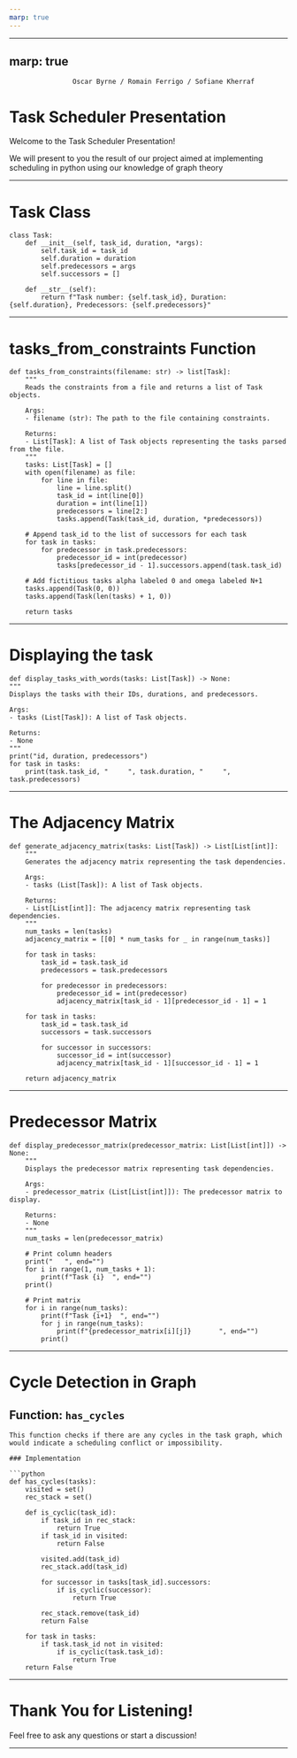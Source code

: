 ```yaml
---
marp: true
---
```

---
marp: true
---
                    Oscar Byrne / Romain Ferrigo / Sofiane Kherraf
#                       Task Scheduler Presentation
 

Welcome to the Task Scheduler Presentation!

We will present to you the result of our project aimed at implementing scheduling in python using our knowledge of graph theory


                            

---
# Task Class

    
    class Task:
        def __init__(self, task_id, duration, *args):
            self.task_id = task_id
            self.duration = duration
            self.predecessors = args
            self.successors = []

        def __str__(self):
            return f"Task number: {self.task_id}, Duration: {self.duration}, Predecessors: {self.predecessors}"
---
# tasks_from_constraints Function

    

    def tasks_from_constraints(filename: str) -> list[Task]:
        """
        Reads the constraints from a file and returns a list of Task objects.

        Args:
        - filename (str): The path to the file containing constraints.

        Returns:
        - List[Task]: A list of Task objects representing the tasks parsed from the file.
        """
        tasks: List[Task] = []
        with open(filename) as file:
            for line in file:
                line = line.split()
                task_id = int(line[0])
                duration = int(line[1])
                predecessors = line[2:]
                tasks.append(Task(task_id, duration, *predecessors))

        # Append task_id to the list of successors for each task
        for task in tasks:
            for predecessor in task.predecessors:
                predecessor_id = int(predecessor)
                tasks[predecessor_id - 1].successors.append(task.task_id) 
        
        # Add fictitious tasks alpha labeled 0 and omega labeled N+1
        tasks.append(Task(0, 0))
        tasks.append(Task(len(tasks) + 1, 0))

        return tasks

---
# Displaying the task 
    
    def display_tasks_with_words(tasks: List[Task]) -> None:
    """
    Displays the tasks with their IDs, durations, and predecessors.

    Args:
    - tasks (List[Task]): A list of Task objects.

    Returns:
    - None
    """
    print("id, duration, predecessors")
    for task in tasks:
        print(task.task_id, "     ", task.duration, "     ", task.predecessors)




---
# The Adjacency Matrix

    def generate_adjacency_matrix(tasks: List[Task]) -> List[List[int]]:
        """
        Generates the adjacency matrix representing the task dependencies.

        Args:
        - tasks (List[Task]): A list of Task objects.

        Returns:
        - List[List[int]]: The adjacency matrix representing task dependencies.
        """
        num_tasks = len(tasks)
        adjacency_matrix = [[0] * num_tasks for _ in range(num_tasks)]

        for task in tasks:
            task_id = task.task_id
            predecessors = task.predecessors

            for predecessor in predecessors:
                predecessor_id = int(predecessor)
                adjacency_matrix[task_id - 1][predecessor_id - 1] = 1
        
        for task in tasks:
            task_id = task.task_id
            successors = task.successors

            for successor in successors:
                successor_id = int(successor)
                adjacency_matrix[task_id - 1][successor_id - 1] = 1

        return adjacency_matrix

---
# Predecessor Matrix
    def display_predecessor_matrix(predecessor_matrix: List[List[int]]) -> None:
        """
        Displays the predecessor matrix representing task dependencies.

        Args:
        - predecessor_matrix (List[List[int]]): The predecessor matrix to display.

        Returns:
        - None
        """
        num_tasks = len(predecessor_matrix)

        # Print column headers
        print("   ", end="")
        for i in range(1, num_tasks + 1):
            print(f"Task {i}  ", end="")
        print()

        # Print matrix
        for i in range(num_tasks):
            print(f"Task {i+1}  ", end="")
            for j in range(num_tasks):
                print(f"{predecessor_matrix[i][j]}       ", end="")
            print()
    
---

# Cycle Detection in Graph

## Function: `has_cycles`

    This function checks if there are any cycles in the task graph, which would indicate a scheduling conflict or impossibility.

    ### Implementation

    ```python
    def has_cycles(tasks):
        visited = set()
        rec_stack = set()

        def is_cyclic(task_id):
            if task_id in rec_stack:
                return True
            if task_id in visited:
                return False
            
            visited.add(task_id)
            rec_stack.add(task_id)
            
            for successor in tasks[task_id].successors:
                if is_cyclic(successor):
                    return True
            
            rec_stack.remove(task_id)
            return False

        for task in tasks:
            if task.task_id not in visited:
                if is_cyclic(task.task_id):
                    return True
        return False
 ---
# Thank You for Listening!

Feel free to ask any questions or start a discussion!

---
